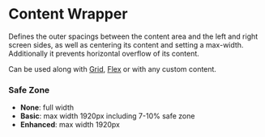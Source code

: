 # Content Wrapper

Defines the outer spacings between the content area and the left and right screen
sides, as well as centering its content and setting a max-width. Additionally it prevents horizontal overflow of its content.

Can be used along with [Grid](#/components/layout/grid), [Flex](#/components/layout/flex) or with any custom content.

### Safe Zone

* **None**: full width
* **Basic**: max width 1920px including 7-10% safe zone
* **Enhanced**: max width 1920px

<Playground>
  <template #configurator>
    <select v-model="safeZone">
      <option disabled>Select a safe-zone mode</option>
      <option value="none">None</option>
      <option value="basic">Basic</option>
      <option value="enhanced">Enhanced</option>
    </select>
  </template>
  <template>
    <p-content-wrapper :safe-zone="safeZone">
      <div class="example-content">Some content</div>
    </p-content-wrapper>
  </template>
</Playground>

<script lang="ts">
  import { Component, Vue } from 'vue-property-decorator';
  
  @Component
  export default class PlaygroundContentWrapper extends Vue {
    public safeZone: string = 'basic';
  }
</script>

<style scoped lang="scss">
  @import '~@porsche-design-system/scss-utils/index';

  .example-content {
    @include p-text;
    color: $p-color-theme-dark-default;
    text-align: center;
    background: lightskyblue;
  }
</style>